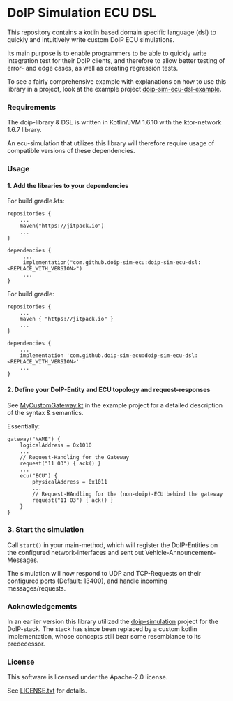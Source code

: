 # DoIP Simulation ECU DSL

This repository contains a kotlin based domain specific language (dsl) to quickly and intuitively write
custom DoIP ECU simulations.

Its main purpose is to enable programmers to be able to quickly write integration test for 
their DoIP clients, and therefore to allow better testing of error- and edge cases, as well
as creating regression tests.   

To see a fairly comprehensive example with explanations on how to use this library in a project,
look at the example project [doip-sim-ecu-dsl-example](https://github.com/doip-sim-ecu/doip-sim-ecu-dsl-example).

### Requirements
The doip-library & DSL is written in Kotlin/JVM 1.6.10 with the ktor-network 1.6.7 library. 
 
An ecu-simulation that utilizes this library will therefore require usage of compatible versions 
of these dependencies.
 
### Usage

#### 1. Add the libraries to your dependencies 

For build.gradle.kts:
```
repositories {
    ...
    maven("https://jitpack.io")
    ...
}

dependencies {
     ...
     implementation("com.github.doip-sim-ecu:doip-sim-ecu-dsl:<REPLACE_WITH_VERSION>")
     ...
}
```

For build.gradle:
```
repositories {
    ...
    maven { "https://jitpack.io" }
    ...
}

dependencies {
    ...
    implementation 'com.github.doip-sim-ecu:doip-sim-ecu-dsl:<REPLACE_WITH_VERSION>'
    ...
}
```

#### 2. Define your DoIP-Entity and ECU topology and request-responses
See [MyCustomGateway.kt](https://github.com/doip-sim-ecu/doip-sim-ecu-dsl-example/blob/main/src/main/kotlin/MyCustomGateway.kt)
in the example project for a detailed description of the syntax & semantics.

Essentially:
```
gateway("NAME") {
    logicalAddress = 0x1010
    ...
    // Request-Handling for the Gateway 
    request("11 03") { ack() }
    ...
    ecu("ECU") {
        physicalAddress = 0x1011
        ...
        // Request-HAndling for the (non-doip)-ECU behind the gateway  
        request("11 03") { ack() }
    } 
}
```

### 3. Start the simulation
Call `start()` in your main-method, which will register the DoIP-Entities on the configured 
network-interfaces and sent out Vehicle-Announcement-Messages. 

The simulation will now respond to UDP and TCP-Requests on their configured ports (Default: 13400), 
and handle incoming messages/requests.


### Acknowledgements
In an earlier version this library utilized the [doip-simulation](https://github.com/doip/doip-simulation) project 
for the DoIP-stack. The stack has since been replaced by a custom kotlin implementation, 
whose concepts still bear some resemblance to its predecessor.    


### License

This software is licensed under the Apache-2.0 license.

See [LICENSE.txt](LICENSE.txt) for details.
